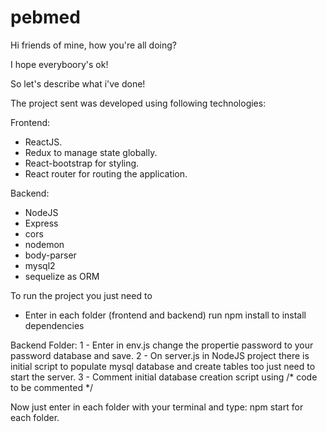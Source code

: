 # pebmed

Hi friends of mine, how you're all doing?

I hope everyboory's ok!

So let's describe what i've done!

The project sent was developed using following technologies:

Frontend:
- ReactJS.
- Redux to manage state globally.
- React-bootstrap for styling.
- React router for routing the application.

Backend:
- NodeJS
- Express
- cors
- nodemon
- body-parser
- mysql2
- sequelize as ORM

To run the project you just need to
- Enter in each folder (frontend and backend) run npm install to install dependencies

Backend Folder:
1 - Enter in env.js change the propertie password to your password database and save.
2 - On server.js in NodeJS project there is initial script to populate mysql database and create tables too just need to start the server.
3 - Comment initial database creation script using /* code to be commented */

Now just enter in each folder with your terminal and type: npm start for each folder.


